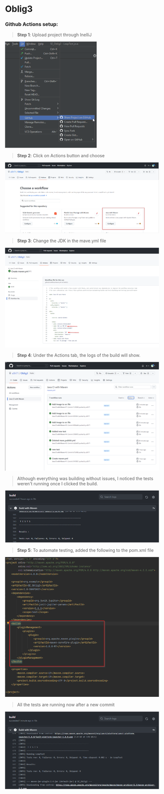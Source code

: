 
# Oblig3

### Github Actions setup:

>__Step 1__: Upload project through InelliJ 

<img src="src/main/resources/Gitupload.png" width="300" length="200">


>__Step 2__: Click on Actions button and choose 

<img src="src/main/resources/actions.png">

>__Step 3__: Change the JDK in the mave.yml file
<img src="src/main/resources/jdk.png">

>__Step 4__: Under the Actions tab, the logs of the build will show. 
<img src="src/main/resources/actionsTab.png">

>Although everything was building without issues, I noticed the tests weren't running once I clicked the build.
<img src="src/main/resources/NoTest.png">

>__Step 5__: To automate testing, added the following to the pom.xml file
<img src="src/main/resources/dependency.png">

> All the tests are running now after a new commit
<img src="src/main/resources/TestResults.png">
